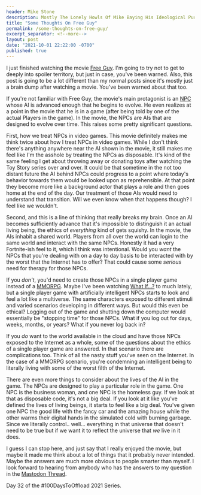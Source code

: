 ```yaml
---
header: Mike Stone
description: Mostly The Lonely Howls Of Mike Baying His Ideological Purity At The Moon
title: "Some Thoughts On Free Guy"
permalink: /some-thoughts-on-free-guy/
excerpt_separator: <!--more-->
layout: post
date: "2021-10-01 22:22:00 -0700"
published: true
---
```


I just finished watching the movie [Free Guy](https://www.rottentomatoes.com/m/free_guy). I'm going to try not to get to deeply into spoiler territory, but just in case, you've been warned. Also, this post is going to be a lot different than my normal posts since it's mostly just a brain dump after watching a movie. You've been warned about that too.

<!--more-->

If you're not familiar with Free Guy, the movie's main protagonist is an [NPC](https://www.acronymfinder.com/NPC.html) whose AI is advanced enough that he begins to evolve. He even realizes at a point in the movie that he is in a game (after being told by one of the actual Players in the game). In the movie, the NPCs are AIs that are designed to evolve over time. This raises some pretty significant questions.

First, how we treat NPCs in video games. This movie definitely makes me think twice about how I treat NPCs in video games. While I don't think there's anything anywhere near the AI shown in the movie, it still makes me feel like I'm the asshole by treating the NPCs as disposable. It's kind of the same feeling I get about throwing away or donating toys after watching the Toy Story series over and over. It could be that sometime in the not too distant future the AI behind NPCs could progress to a point where today's behavior towards them would be looked upon as reprehensible. At that point they become more like a background actor that plays a role and then goes home at the end of the day. Our treatment of those AIs would need to understand that transition. Will we even know when that happens though? I feel like we wouldn't.

Second, and this is a line of thinking that really breaks my brain. Once an AI becomes sufficiently advance that it's impossible to distinguish it an actual living being, the ethics of _everything_ kind of gets squishy. In the movie, the AIs inhabit a shared world. Players from all over the world can login to the same world and interact with the same NPCs. Honestly it had a very Fortnite-ish feel to it, which I think was intentional. Would you _want_ the NPCs that you're dealing with on a day to day basis to be interacted with by the worst that the Internet has to offer? That could cause some _serious_ need for therapy for those NPCs.

If you _don't_, you'd need to create those NPCs in a single player game instead of a [MMORPG](https://encyclopedia2.thefreedictionary.com/Massively+Multiplayer+Online+Role-Playing+Game). Maybe I've been watching [What If...?](https://en.wikipedia.org/wiki/What_If...?_(TV_series)) to much lately, but a single player game with artificially intelligent NPCs starts to look and feel a lot like a multiverse. The same characters exposed to different stimuli and varied scenarios developing in different ways. But would this even be ethical? Logging out of the game and shutting down the computer would essentially be "stopping time" for those NPCs. What if you log out for days, weeks, months, or years? What if you never log back in?

If you _do_ want to the world available in the cloud and have those NPCs exposed to the Internet as a whole, some of the questions about the ethics of a single player game are answered. In that scenario there are complications too. Think of all the nasty stuff you've seen on the Internet. In the case of a MMORPG scenario, you're condemning an intelligent being to literally living with some of the worst filth of the Internet.

There are even more things to consider about the lives of the AI in the game. The NPCs are designed to play a particular role in the game. One NPC is the business woman, and one NPC is the homeless guy. If we look at that as disposable code, it's not a big deal. If you look at it like you've defined the lives of living beings, it starts to feel like a big deal. You've given one NPC the good life with the fancy car and the amazing house while the other warms their digital hands in the simulated cold with burning garbage. Since we literally control.. well... everything in that universe that doesn't need to be true but if we want it to reflect the universe that _we_ live in it does.

I guess I can stop here, and just say that I really enjoyed the movie, but maybe it made me think about a lot of things that it probably never intended. Maybe the answers are much more obvious to people smarter than myself. I look forward to hearing from anybody who has the answers to my question in the [Mastodon Thread](https://fosstodon.org/@mike/107030405342302666).

Day 32 of the #100DaysToOffload 2021 Series.
